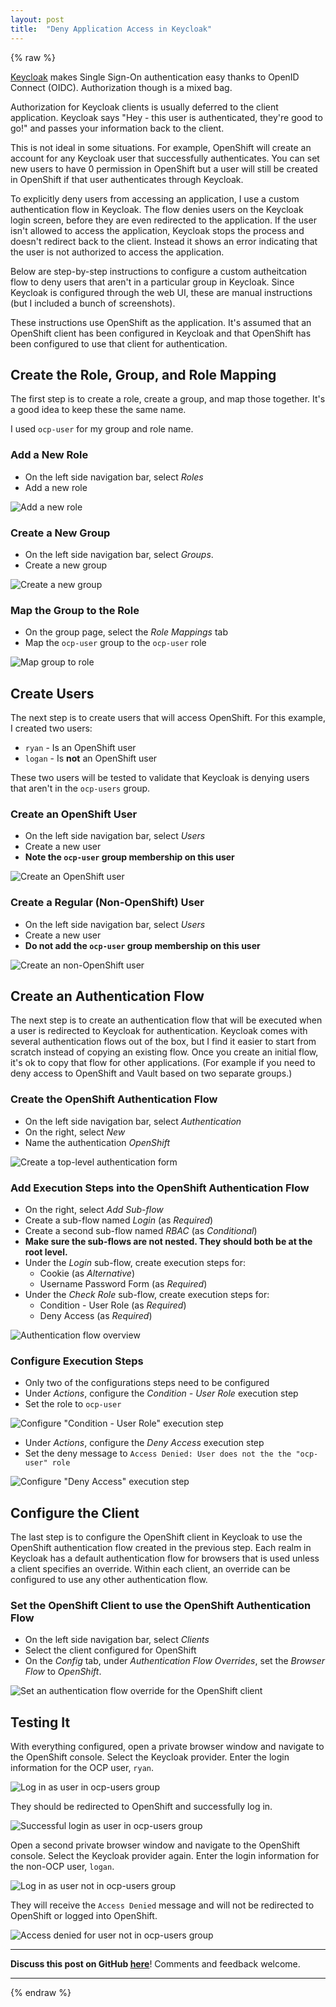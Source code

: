 ```yaml
---
layout: post
title:  "Deny Application Access in Keycloak"
---
```


{% raw %}

[Keycloak] makes Single Sign-On authentication easy thanks to OpenID Connect (OIDC).
Authorization though is a mixed bag.

Authorization for Keycloak clients is usually deferred to the client application.
Keycloak says "Hey - this user is authenticated, they're good to go!" and passes your information back to the client.

This is not ideal in some situations.
For example, OpenShift will create an account for any Keycloak user that successfully authenticates.
You can set new users to have 0 permission in OpenShift but a user will still be created in OpenShift if that user authenticates through Keycloak.

To explicitly deny users from accessing an application, I use a custom authentication flow in Keycloak.
The flow denies users on the Keycloak login screen, before they are even redirected to the application.
If the user isn't allowed to access the application, Keycloak stops the process and doesn't redirect back to the client.
Instead it shows an error indicating that the user is not authorized to access the application.

Below are step-by-step instructions to configure a custom autheitcation flow to deny users that aren't in a particular group in Keycloak.
Since Keycloak is configured through the web UI, these are manual instructions (but I included a bunch of screenshots).

These instructions use OpenShift as the application.
It's assumed that an OpenShift client has been configured in Keycloak and that OpenShift has been configured to use that client for authentication.

## Create the Role, Group, and Role Mapping

The first step is to create a role, create a group, and map those together.
It's a good idea to keep these the same name.

I used `ocp-user` for my group and role name.

### Add a New Role

* On the left side navigation bar, select *Roles*
* Add a new role

![Add a new role](assets/2022-11-04-Deny-Application-Access-in-Keycloak/01_add_role.png)

### Create a New Group

* On the left side navigation bar, select *Groups*.
* Create a new group

![Create a new group](assets/2022-11-04-Deny-Application-Access-in-Keycloak/02_create_group.png)

### Map the Group to the Role

* On the group page, select the *Role Mappings* tab
* Map the `ocp-user` group to the `ocp-user` role

![Map group to role](assets/2022-11-04-Deny-Application-Access-in-Keycloak/03_group_role_mappings.png)

## Create Users

The next step is to create users that will access OpenShift.
For this example, I created two users:

* `ryan` - Is an OpenShift user
* `logan` - Is **not** an OpenShift user

These two users will be tested to validate that Keycloak is denying users that aren't in the `ocp-users` group.

### Create an OpenShift User

* On the left side navigation bar, select *Users*
* Create a new user
* **Note the `ocp-user` group membership on this user**

![Create an OpenShift user](assets/2022-11-04-Deny-Application-Access-in-Keycloak/04_add_ocp_user.png)

### Create a Regular (Non-OpenShift) User

* On the left side navigation bar, select *Users*
* Create a new user
* **Do not add the `ocp-user` group membership on this user**

![Create an non-OpenShift user](assets/2022-11-04-Deny-Application-Access-in-Keycloak/05_add_non_ocp_user.png)

## Create an Authentication Flow

The next step is to create an authentication flow that will be executed when a user is redirected to Keycloak for authentication.
Keycloak comes with several authentication flows out of the box, but I find it easier to start from scratch instead of copying an existing flow.
Once you create an initial flow, it's ok to copy that flow for other applications.
(For example if you need to deny access to OpenShift and Vault based on two separate groups.)

### Create the OpenShift Authentication Flow

* On the left side navigation bar, select *Authentication*
* On the right, select *New*
* Name the authentication *OpenShift*

![Create a top-level authentication form](assets/2022-11-04-Deny-Application-Access-in-Keycloak/06_create_top_level_authentication_form.png)

### Add Execution Steps into the OpenShift Authentication Flow

* On the right, select *Add Sub-flow*
* Create a sub-flow named *Login* (as *Required*)
* Create a second sub-flow named *RBAC* (as *Conditional*)
* **Make sure the sub-flows are not nested. They should both be at the root level.**
* Under the *Login* sub-flow, create execution steps for:
    * Cookie (as *Alternative*)
    * Username Password Form (as *Required*)
* Under the *Check Role* sub-flow, create execution steps for:
    * Condition - User Role (as *Required*)
    * Deny Access (as *Required*)

![Authentication flow overview](assets/2022-11-04-Deny-Application-Access-in-Keycloak/07_authentication_executions.png)

### Configure Execution Steps

* Only two of the configurations steps need to be configured
* Under *Actions*, configure the *Condition - User Role* execution step
* Set the role to `ocp-user`

![Configure "Condition - User Role" execution step](assets/2022-11-04-Deny-Application-Access-in-Keycloak/08_condition_user_role_config.png)

* Under *Actions*, configure the *Deny Access* execution step
* Set the deny message to `Access Denied: User does not the the "ocp-user" role`

![Configure "Deny Access" execution step ](assets/2022-11-04-Deny-Application-Access-in-Keycloak/09_deny_user_config.png)

## Configure the Client

The last step is to configure the OpenShift client in Keycloak to use the OpenShift authentication flow created in the previous step.
Each realm in Keycloak has a default authentication flow for browsers that is used unless a client specifies an override.
Within each client, an override can be configured to use any other authentication flow.

### Set the OpenShift Client to use the OpenShift Authentication Flow

* On the left side navigation bar, select *Clients*
* Select the client configured for OpenShift
* On the *Config* tab, under *Authentication Flow Overrides*, set the *Browser Flow* to *OpenShift*.

![Set an authentication flow override for the OpenShift client](assets/2022-11-04-Deny-Application-Access-in-Keycloak/10_client_authentication_flow_override.png)

## Testing It

With everything configured, open a private browser window and navigate to the OpenShift console.
Select the Keycloak provider.
Enter the login information for the OCP user, `ryan`.

![Log in as user in ocp-users group](assets/2022-11-04-Deny-Application-Access-in-Keycloak/11_ocp_user_login.png)

They should be redirected to OpenShift and successfully log in.

![Successful login as user in ocp-users group](assets/2022-11-04-Deny-Application-Access-in-Keycloak/12_ocp_user_login_successful.png)

Open a second private browser window and navigate to the OpenShift console.
Select the Keycloak provider again.
Enter the login information for the non-OCP user, `logan`.

![Log in as user not in ocp-users group](assets/2022-11-04-Deny-Application-Access-in-Keycloak/13_non_ocp_user_login.png)

They will receive the `Access Denied` message and will not be redirected to OpenShift or logged into OpenShift.

![Access denied for user not in ocp-users group](assets/2022-11-04-Deny-Application-Access-in-Keycloak/14_non_ocp_user_access_denied.png)

---

**Discuss this post on GitHub
[here](https://github.com/RyanMillerC/taco.moe/discussions/8)**! Comments and
feedback welcome.

---

{% endraw %}

[Keycloak]: https://www.keycloak.org/
